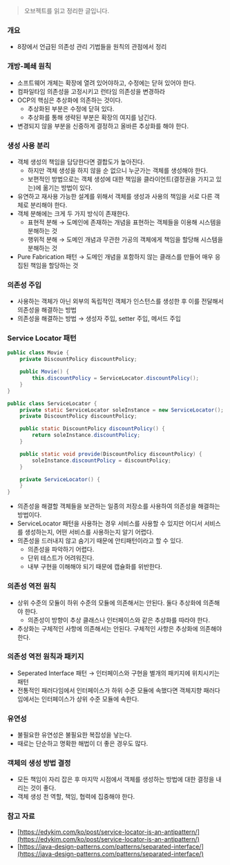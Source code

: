 > 오브젝트를 읽고 정리한 글입니다.
>

### 개요

- 8장에서 언급된 의존성 관리 기법들을 원칙의 관점에서 정리

### 개방-폐쇄 원칙

- 소프트웨어 개체는 확장에 열려 있어야하고, 수정에는 닫혀 있어야 한다.
- 컴파일타임 의존성을 고정시키고 런타임 의존성을 변경하라
- OCP의 핵심은 추상화에 의존하는 것이다.
    - 추상화된 부분은 수정에 닫혀 있다.
    - 추상화를 통해 생략된 부분은 확장의 여지를 남긴다.
- 변경되지 않을 부분을 신중하게 결정하고 올바른 추상화를 해야 한다.

### 생성 사용 분리

- 객체 생성의 책임을 담당한다면 결합도가 높아진다.
    - 하지만 객체 생성을 하지 않을 순 없으니 누군가는 객체를 생성해야 한다.
    - 보편적인 방법으로는 객체 생성에 대한 책임을 클라이언트(결정권을 가지고 있는)에 옮기는 방법이 있다.
- 유연하고 재사용 가능한 설계를 위해서 객체를 생성과 사용의 책임을 서로 다른 객체로 분리해야 한다.
- 객체 분해에는 크게 두 가지 방식이 존재한다.
    - 표현적 분해 → 도메인에 존재하는 개념을 표현하는 객체들을 이용해 시스템을 분해하는 것
    - 행위적 분해 → 도메인 개념과 무관한 가공의 객체에게 책임을 할당해 시스템을 분해하는 것
- Pure Fabrication 패턴 → 도메인 개념을 포함하지 않는 클래스를 만들어 매우 응집된 책임을 할당하는 것

### 의존성 주입

- 사용하는 객체가 아닌 외부의 독립적인 객체가 인스턴스를 생성한 후 이를 전달해서 의존성을 해결하는 방법
- 의존성을 해결하는 방법 → 생성자 주입, setter 주입, 메서드 주입

### Service Locator 패턴

```java
public class Movie {
    private DiscountPolicy discountPolicy;

    public Movie() {
        this.discountPolicy = ServiceLocator.discountPolicy();
    }
}

public class ServiceLocator {
    private static ServiceLocator soleInstance = new ServiceLocator();
    private DiscountPolicy discountPolicy;

    public static DiscountPolicy discountPolicy() {
        return soleInstance.discountPolicy;
    }

    public static void provide(DiscountPolicy discountPolicy) {
        soleInstance.discountPolicy = discountPolicy;
    }

    private ServiceLocator() {
    }
}
```

- 의존성을 해결할 객체들을 보관하는 일종의 저장소를 사용하여 의존성을 해결하는 방법이다.
- ServiceLocator 패턴을 사용하는 경우 서비스를 사용할 수 있지만 어디서 서비스를 생성하는지, 어떤 서비스를 사용하는지 알기 어렵다.
- 의존성을 드러내지 않고 숨기기 때문에 안티패턴이라고 할 수 있다.
    - 의존성을 파악하기 어렵다.
    - 단위 테스트가 어려워진다.
    - 내부 구현을 이해해야 되기 때문에 캡슐화를 위반한다.

### 의존성 역전 원칙

- 상위 수준의 모듈이 하위 수준의 모듈에 의존해서는 안된다. 둘다 추상화에 의존해야 한다.
    - 의존성이 방향이 추상 클래스나 인터페이스와 같은 추상화를 따라야 한다.
- 추상화는 구체적인 사항에 의존해서는 안된다. 구체적인 사항은 추상화에 의존해야 한다.

### 의존성 역전 원칙과 패키지

- Seperated Interface 패턴 → 인터페이스와 구현을 별개의 패키지에 위치시키는 패턴
- 전통적인 패러다임에서 인터페이스가 하위 수준 모듈에 속했다면 객체지향 패러다임에서는 인터페이스가 상위 수준 모듈에 속한다.

### 유연성

- 불필요한 유연성은 불필요한 복잡성을 낳는다.
- 때로는 단순하고 명확한 해법이 더 좋은 경우도 많다.

### 객체의 생성 방법 결정

- 모든 책임이 자리 잡은 후 마지막 시점에서 객체를 생성하는 방법에 대한 결정을 내리는 것이 좋다.
- 객체 생성 전 역할, 책임, 협력에 집중해야 한다.

### 참고 자료

- [https://edykim.com/ko/post/service-locator-is-an-antipattern/](https://edykim.com/ko/post/service-locator-is-an-antipattern/)
- [https://java-design-patterns.com/patterns/separated-interface/](https://java-design-patterns.com/patterns/separated-interface/)